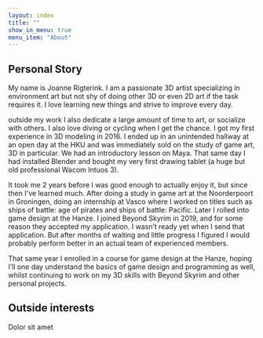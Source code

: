 ```yaml
---
layout: index
title: ""
show_in_menu: true
menu_item: "About"
---
```


## Personal Story

My name is Joanne Rigterink. I am a passionate 3D artist specializing in environment art but not shy of doing other 3D or even 2D art if the task requires it. I love learning new things and strive to improve every day. 

outside my work I also dedicate a large amount of time to art, or socialize with others. I also love diving or cycling when I get the chance. 
I got my first experience in 3D modeling in 2016. I ended up in an unintended hallway at an open day at the HKU and was immediately sold on the study of game art, 3D in particular. We had an introductory lesson on Maya. That same day I had installed Blender and bought my very first drawing tablet (a huge but old professional Wacom Intuos 3). 

It took me 2 years before I was good enough to actually enjoy it, but since then I've learned much. After doing a study in game art at the Noorderpoort in Groningen, doing an internship at Vasco where I worked on titles such as ships of battle: age of pirates and ships of battle: Pacific. Later I rolled into game design at the Hanze. 
I joined Beyond Skyrim in 2019, and for some reason they accepted my application. I wasn’t ready yet when I send that application. But after months of waiting and little progress I figured I would probably perform better in an actual team of experienced members.

That same year I enrolled in a course for game design at the Hanze, hoping I’ll one day understand the basics of game design and programming as well, whilst continuing to work on my 3D skills with Beyond Skyrim and other personal projects.


## Outside interests


Dolor sit amet
